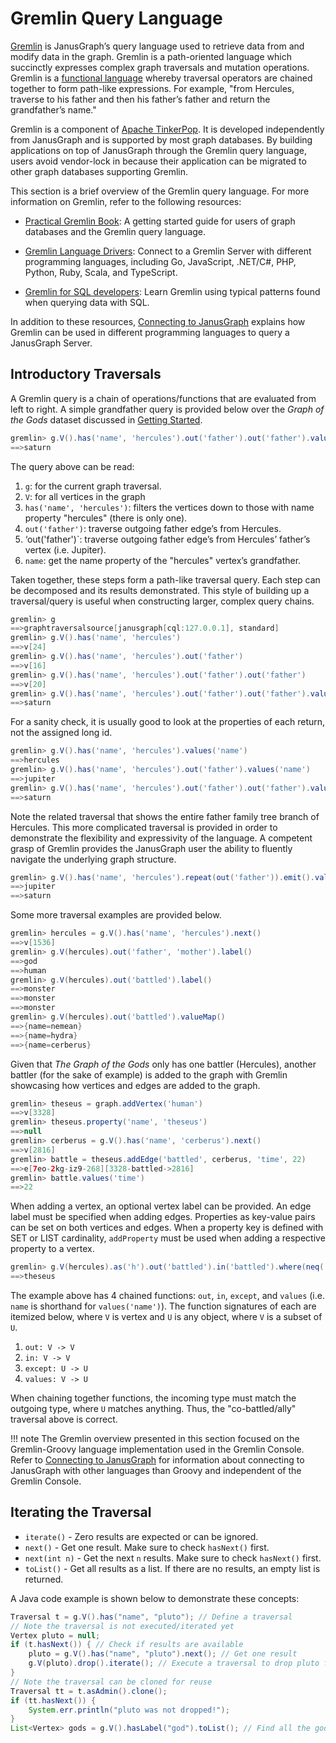 Gremlin Query Language
======================

[Gremlin](http://tinkerpop.apache.org/gremlin.html) is JanusGraph’s
query language used to retrieve data from and modify data in the graph.
Gremlin is a path-oriented language which succinctly expresses complex
graph traversals and mutation operations. Gremlin is a [functional
language](http://en.wikipedia.org/wiki/Functional_programming) whereby
traversal operators are chained together to form path-like expressions.
For example, "from Hercules, traverse to his father and then his
father’s father and return the grandfather’s name."

Gremlin is a component of [Apache
TinkerPop](http://tinkerpop.apache.org). It is developed independently
from JanusGraph and is supported by most graph databases. By building
applications on top of JanusGraph through the Gremlin query language,
users avoid vendor-lock in because their application can be migrated to
other graph databases supporting Gremlin.

This section is a brief overview of the Gremlin query language. For more
information on Gremlin, refer to the following resources:

- [Practical Gremlin Book](https://github.com/krlawrence/graph#practical-gremlin-an-apache-tinkerpop-tutorial):
    A getting started guide for users of graph databases and the Gremlin
    query language.

- [Gremlin Language Drivers](http://tinkerpop.apache.org/index.html#language-drivers):
    Connect to a Gremlin Server with different programming languages,
    including Go, JavaScript, .NET/C\#, PHP, Python, Ruby, Scala, and
    TypeScript.

- [Gremlin for SQL developers](http://sql2gremlin.com): Learn Gremlin
    using typical patterns found when querying data with SQL.

In addition to these resources, [Connecting to JanusGraph](../connecting/index.md) explains how Gremlin
can be used in different programming languages to query a JanusGraph
Server.

Introductory Traversals
-----------------------

A Gremlin query is a chain of operations/functions that are evaluated
from left to right. A simple grandfather query is provided below over
the *Graph of the Gods* dataset discussed in [Getting Started](../intro/getting-started.md).
```groovy
gremlin> g.V().has('name', 'hercules').out('father').out('father').values('name')
==>saturn
```

The query above can be read:

1.  `g`: for the current graph traversal.
2.  `V`: for all vertices in the graph
3.  `has('name', 'hercules')`: filters the vertices down to those with name property "hercules" (there is only one).
4.  `out('father')`: traverse outgoing father edge’s from Hercules.
5.  ‘out('father')\`: traverse outgoing father edge’s from Hercules’ father’s vertex (i.e. Jupiter).
6.  `name`: get the name property of the "hercules" vertex’s grandfather.

Taken together, these steps form a path-like traversal query. Each step
can be decomposed and its results demonstrated. This style of building
up a traversal/query is useful when constructing larger, complex query
chains.

```groovy
gremlin> g
==>graphtraversalsource[janusgraph[cql:127.0.0.1], standard]
gremlin> g.V().has('name', 'hercules')
==>v[24]
gremlin> g.V().has('name', 'hercules').out('father')
==>v[16]
gremlin> g.V().has('name', 'hercules').out('father').out('father')
==>v[20]
gremlin> g.V().has('name', 'hercules').out('father').out('father').values('name')
==>saturn
```

For a sanity check, it is usually good to look at the properties of each
return, not the assigned long id.
```groovy
gremlin> g.V().has('name', 'hercules').values('name')
==>hercules
gremlin> g.V().has('name', 'hercules').out('father').values('name')
==>jupiter
gremlin> g.V().has('name', 'hercules').out('father').out('father').values('name')
==>saturn
```

Note the related traversal that shows the entire father family tree
branch of Hercules. This more complicated traversal is provided in order
to demonstrate the flexibility and expressivity of the language. A
competent grasp of Gremlin provides the JanusGraph user the ability to
fluently navigate the underlying graph structure.
```groovy
gremlin> g.V().has('name', 'hercules').repeat(out('father')).emit().values('name')
==>jupiter
==>saturn
```

Some more traversal examples are provided below.
```groovy
gremlin> hercules = g.V().has('name', 'hercules').next()
==>v[1536]
gremlin> g.V(hercules).out('father', 'mother').label()
==>god
==>human
gremlin> g.V(hercules).out('battled').label()
==>monster
==>monster
==>monster
gremlin> g.V(hercules).out('battled').valueMap()
==>{name=nemean}
==>{name=hydra}
==>{name=cerberus}
```

Given that *The Graph of the Gods* only has one battler (Hercules),
another battler (for the sake of example) is added to the graph with
Gremlin showcasing how vertices and edges are added to the graph.
```groovy
gremlin> theseus = graph.addVertex('human')
==>v[3328]
gremlin> theseus.property('name', 'theseus')
==>null
gremlin> cerberus = g.V().has('name', 'cerberus').next()
==>v[2816]
gremlin> battle = theseus.addEdge('battled', cerberus, 'time', 22)
==>e[7eo-2kg-iz9-268][3328-battled->2816]
gremlin> battle.values('time')
==>22
```

When adding a vertex, an optional vertex label can be provided. An edge
label must be specified when adding edges. Properties as key-value pairs
can be set on both vertices and edges. When a property key is defined
with SET or LIST cardinality, `addProperty` must be used when adding a
respective property to a vertex.
```groovy
gremlin> g.V(hercules).as('h').out('battled').in('battled').where(neq('h')).values('name')
==>theseus
```

The example above has 4 chained functions: `out`, `in`, `except`, and
`values` (i.e. `name` is shorthand for `values('name')`). The function
signatures of each are itemized below, where `V` is vertex and `U` is
any object, where `V` is a subset of `U`.

1.  `out: V -> V`
2.  `in: V -> V`
3.  `except: U -> U`
4.  `values: V -> U`

When chaining together functions, the incoming type must match the
outgoing type, where `U` matches anything. Thus, the "co-battled/ally"
traversal above is correct.

!!! note
    The Gremlin overview presented in this section focused on the
    Gremlin-Groovy language implementation used in the Gremlin Console.
    Refer to [Connecting to JanusGraph](../connecting/index.md) for information about connecting to
    JanusGraph with other languages than Groovy and independent of the
    Gremlin Console.

Iterating the Traversal
-----------------------

- `iterate()` - Zero results are expected or can be ignored.
- `next()` - Get one result. Make sure to check `hasNext()` first.
- `next(int n)` - Get the next `n` results. Make sure to check `hasNext()` first.
- `toList()` - Get all results as a list. If there are no results, an empty list is returned.

A Java code example is shown below to demonstrate these concepts:
```java
Traversal t = g.V().has("name", "pluto"); // Define a traversal
// Note the traversal is not executed/iterated yet
Vertex pluto = null;
if (t.hasNext()) { // Check if results are available
    pluto = g.V().has("name", "pluto").next(); // Get one result
    g.V(pluto).drop().iterate(); // Execute a traversal to drop pluto from graph
}
// Note the traversal can be cloned for reuse
Traversal tt = t.asAdmin().clone();
if (tt.hasNext()) {
    System.err.println("pluto was not dropped!");
}
List<Vertex> gods = g.V().hasLabel("god").toList(); // Find all the gods
```